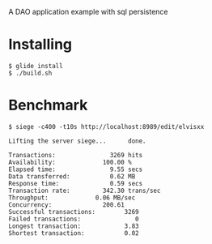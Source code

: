 A DAO application example with sql persistence

# Installing

	$ glide install
	$ ./build.sh

# Benchmark


	$ siege -c400 -t10s http://localhost:8989/edit/elvisxx

	Lifting the server siege...      done.

	Transactions:		        3269 hits
	Availability:		      100.00 %
	Elapsed time:		        9.55 secs
	Data transferred:	        0.62 MB
	Response time:		        0.59 secs
	Transaction rate:	      342.30 trans/sec
	Throughput:		        0.06 MB/sec
	Concurrency:		      200.61
	Successful transactions:        3269
	Failed transactions:	           0
	Longest transaction:	        3.83
	Shortest transaction:	        0.02

